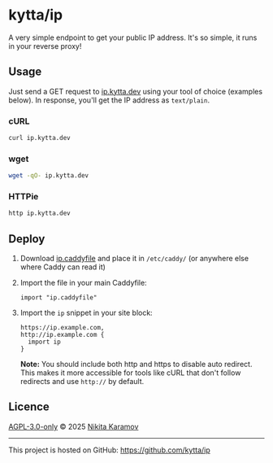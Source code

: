 # kytta/ip

A very simple endpoint to get your public IP address. It's so simple, it runs in
your reverse proxy!

## Usage

Just send a GET request to [ip.kytta.dev](https://ip.kytta.dev/) using your
tool of choice (examples below). In response, you'll get the IP address as
`text/plain`.

### cURL

```sh
curl ip.kytta.dev
```

### wget

```sh
wget -qO- ip.kytta.dev
```

### HTTPie

```sh
http ip.kytta.dev
```

## Deploy

1. Download [ip.caddyfile](./ip.caddyfile) and place it in `/etc/caddy/`
   (or anywhere else where Caddy can read it)
2. Import the file in your main Caddyfile:

   ```caddyfile
   import "ip.caddyfile"
   ```
3. Import the `ip` snippet in your site block:

   ```caddyfile
   https://ip.example.com,
   http://ip.example.com {
     import ip
   }
   ```

   **Note:** You should include both http and https to disable auto redirect.
             This makes it more accessible for tools like cURL that don't follow
             redirects and use `http://` by default.

## Licence

[AGPL-3.0-only](https://spdx.org/licenses/AGPL-3.0-only.html) © 2025 [Nikita Karamov](https://www.kytta.dev/)

---

This project is hosted on GitHub: <https://github.com/kytta/ip>
